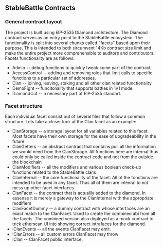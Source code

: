 ## StableBattle Contracts
### General contract layout
The project is built using EIP-2535 Diamond architecture.
The Diamond contract serves as an entry point to the StableBattle ecosystem.
The functionality is split into several chunks called "facets" based upon their purpose. This is intended to both sircumvent 14Kb contract size limit and make the entire project more comprehensible to auditors and contributors.
Facets functionality are as follows:
- Admin -- debug functions to quickly tweak some part of the contract
- AccessControl -- adding and removing roles that limit calls to specific functions to a particular set of addresses.
- Clan -- joining, leaving, staking and all other clan related functionality
- DemoFight -- funcitonality that supports battles in 1v1 mode
- DiamondCut -- a necessary part of EIP-2535 standart.
### Facet structure
Each individual facet consist out of several files that follow a common structure. Lets take a closer look at the Clan facet as an example:
- ClanStorage -- a storage layout for all variables related to this facet. Most facets have their own storage for the ease of upgradeability in the future
- ClanGetters -- an abstract contract that contains pull all the information we would need from the ClanStorage. All functions here are internal thus could only be called inside the contract code and not from the outside the blockchain
- ClanModifiers -- all the modifiers and various boolean check-up functions related to the StableBattle clans
- ClanInternal -- the core functionality of the facet. All of the functions are intended to be used in any facet. Thus all of them are intenral to not mess up other facet interfaces
- ClanFacet -- the contract that is actuallly added to the diamond. In essense it is merely a gateway to the ClanInternal with the appropriate modifiers 
- ClanFacetDummy -- a dummy contract with whose interfaces are an exact match to the ClanFacet. Used to create the combined abi from all the facets. The combined version also deployed as a mock contract to trick etherscan UI into showing correct intrafaces for the diamond.
- IClanEvents -- all the events ClanFacet may emit.
- IClanErrors -- all custom errors ClanFacet may throw
- IClan -- ClanFacet public interface.